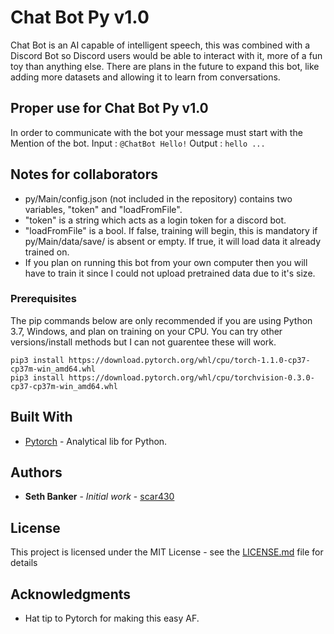 # Chat Bot Py v1.0

Chat Bot is an AI capable of intelligent speech, this was combined with a Discord Bot so Discord users would be able to interact with it, more of a fun toy than anything else. There are plans in the future to expand this bot, like adding more datasets and allowing it to learn from conversations.

## Proper use for Chat Bot Py v1.0
In order to communicate with the bot your message must start with the Mention of the bot.
Input :
`@ChatBot Hello!`
Output : 
`hello ... `

## Notes for collaborators
- py/Main/config.json (not included in the repository) contains two variables, "token" and "loadFromFile".
- "token" is a string which acts as a login token for a discord bot.
- "loadFromFile" is a bool. If false, training will begin, this is mandatory if py/Main/data/save/ is absent or empty. If true, it will load data it already trained on.
- If you plan on running this bot from your own computer then you will have to train it since I could not upload pretrained data due to it's size.

### Prerequisites

The pip commands below are only recommended if you are using Python 3.7, Windows, and plan on training on your CPU. 
You can try other versions/install methods but I can not guarentee these will work.

```
pip3 install https://download.pytorch.org/whl/cpu/torch-1.1.0-cp37-cp37m-win_amd64.whl
pip3 install https://download.pytorch.org/whl/cpu/torchvision-0.3.0-cp37-cp37m-win_amd64.whl
```

## Built With

* [Pytorch](https://pytorch.org/get-started/locally/) - Analytical lib for Python.

## Authors

* **Seth Banker** - *Initial work* - [scar430](https://github.com/scar430)

## License

This project is licensed under the MIT License - see the [LICENSE.md](LICENSE.md) file for details

## Acknowledgments

* Hat tip to Pytorch for making this easy AF.

